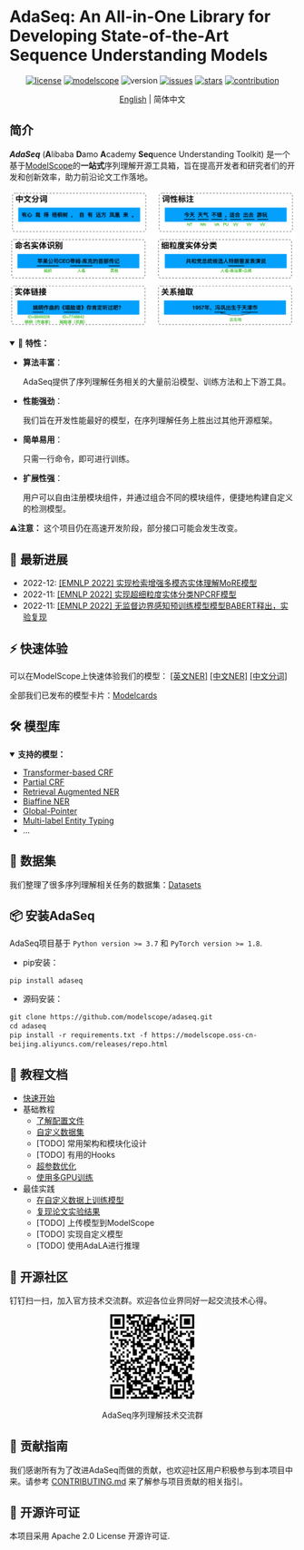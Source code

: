 # AdaSeq: An All-in-One Library for Developing State-of-the-Art Sequence Understanding Models

<div align="center">

[![license](https://img.shields.io/github/license/modelscope/adaseq.svg)](./LICENSE)
[![modelscope](https://img.shields.io/badge/modelscope-1.1.2-624aff.svg)](https://modelscope.cn/)
![version](https://img.shields.io/github/tag/modelscope/adaseq.svg)
[![issues](https://img.shields.io/github/issues/modelscope/adaseq.svg)](https://github.com/modelscope/AdaSeq/issues)
[![stars](https://img.shields.io/github/stars/modelscope/adaseq.svg)](https://github.com/modelscope/AdaSeq/stargazers)
[![contribution](https://img.shields.io/badge/contributions-welcome-brightgreen.svg)](./CONTRIBUTING.md)

</div>

<div align="center">

[English](./README.md) | 简体中文

</div>

## 简介
***AdaSeq*** (**A**libaba **D**amo **A**cademy **Seq**uence Understanding Toolkit) 是一个基于[ModelScope](https://modelscope.cn/home)的**一站式**序列理解开源工具箱，旨在提高开发者和研究者们的开发和创新效率，助力前沿论文工作落地。

![](./docs/imgs/task_examples_zh.png)

<details open>
<summary>🌟 <b>特性：</b></summary>

- **算法丰富**：

  AdaSeq提供了序列理解任务相关的大量前沿模型、训练方法和上下游工具。

- **性能强劲**：

  我们旨在开发性能最好的模型，在序列理解任务上胜出过其他开源框架。

- **简单易用**：

  只需一行命令，即可进行训练。

- **扩展性强**：

  用户可以自由注册模块组件，并通过组合不同的模块组件，便捷地构建自定义的检测模型。

</details>

⚠️**注意：** 这个项目仍在高速开发阶段，部分接口可能会发生改变。

## 📢 最新进展
- 2022-12: [[EMNLP 2022] 实现检索增强多模态实体理解MoRE模型](./examples/MoRe)
- 2022-11: [[EMNLP 2022] 实现超细粒度实体分类NPCRF模型](./examples/NPCRF)
- 2022-11: [[EMNLP 2022] 无监督边界感知预训练模型模型BABERT释出，实验复现](./examples/babert)

## ⚡ 快速体验
可以在ModelScope上快速体验我们的模型：
[[英文NER]](https://modelscope.cn/models/damo/nlp_raner_named-entity-recognition_english-large-news/summary)
[[中文NER]](https://modelscope.cn/models/damo/nlp_raner_named-entity-recognition_chinese-base-news/summary)
[[中文分词]](https://modelscope.cn/models/damo/nlp_structbert_word-segmentation_chinese-base/summary)

全部我们已发布的模型卡片：[Modelcards](./docs/modelcards.md)

## 🛠️ 模型库
<details open>
<summary><b>支持的模型：</b></summary>

- [Transformer-based CRF](./examples/bert_crf)
- [Partial CRF](./examples/partial_bert_crf)
- [Retrieval Augmented NER](./examples/RaNER)
- [Biaffine NER](./examples/biaffine_ner)
- [Global-Pointer](./examples/global_pointer)
- [Multi-label Entity Typing](./examples/entity_typing)
- ...
</details>

## 💾 数据集
我们整理了很多序列理解相关任务的数据集：[Datasets](./docs/datasets.md)

## 📦 安装AdaSeq
AdaSeq项目基于 `Python version >= 3.7` 和 `PyTorch version >= 1.8`.

- pip安装：
```
pip install adaseq
```

- 源码安装：
```
git clone https://github.com/modelscope/adaseq.git
cd adaseq
pip install -r requirements.txt -f https://modelscope.oss-cn-beijing.aliyuncs.com/releases/repo.html
```

## 📖 教程文档
- [快速开始](./docs/tutorials/quick_start_zh.md)
- 基础教程
  - [了解配置文件](./docs/tutorials/learning_about_configs_zh.md)
  - [自定义数据集](./docs/tutorials/customizing_dataset_zh.md)
  - [TODO] 常用架构和模块化设计
  - [TODO] 有用的Hooks
  - [超参数优化](./docs/tutorials/hyperparameter_optimization_zh.md)
  - [使用多GPU训练](./docs/tutorials/training_with_multiple_gpus_zh.md)
- 最佳实践
  - [在自定义数据上训练模型](./docs/tutorials/training_a_model_zh.md)
  - [复现论文实验结果](./docs/tutorials/reproducing_papers_zh.md)
  - [TODO] 上传模型到ModelScope
  - [TODO] 实现自定义模型
  - [TODO] 使用AdaLA进行推理

## 👫 开源社区
钉钉扫一扫，加入官方技术交流群。欢迎各位业界同好一起交流技术心得。

<div align="center">
<img src="./docs/imgs/community_qrcode.jpg" width="150"/>
<p>AdaSeq序列理解技术交流群</p>
</div>

## 📝 贡献指南
我们感谢所有为了改进AdaSeq而做的贡献，也欢迎社区用户积极参与到本项目中来。请参考 [CONTRIBUTING.md](./CONTRIBUTING.md) 来了解参与项目贡献的相关指引。

## 📄 开源许可证
本项目采用 Apache 2.0 License 开源许可证.
